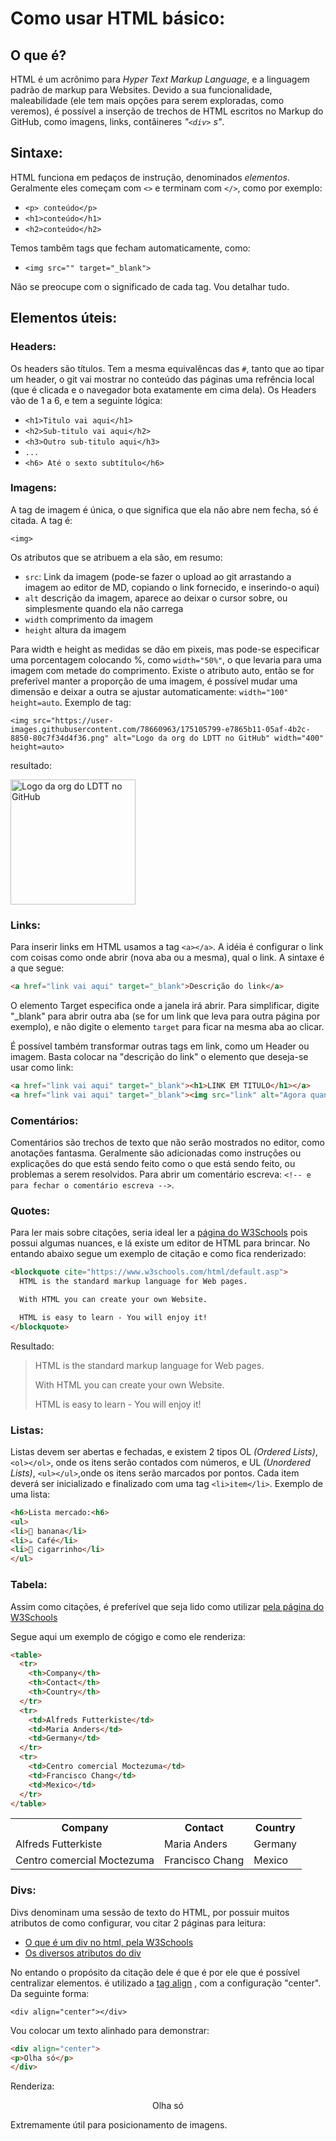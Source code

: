 # Como usar HTML básico:

## O que é?

HTML é um acrônimo para *Hyper Text Markup Language*, e a linguagem padrão de markup para Websites. Devido a sua
funcionalidade, maleabilidade (ele tem mais opções para serem exploradas, como veremos), é possível a inserção de
trechos de HTML escritos no Markup do GitHub, como imagens, links, contâineres *"`<div>` s"*.

## Sintaxe:

HTML funciona em pedaços de instrução, denominados *elementos*. Geralmente eles começam com `<>` e terminam
com `</>`, como por exemplo:

- `<p> conteúdo</p>`
- `<h1>conteúdo</h1>`
- `<h2>conteúdo</h2>`

Temos tambêm tags que fecham automaticamente, como:

- `<img src="" target="_blank">`

Não se preocupe com o significado de cada tag. Vou detalhar tudo.

## Elementos úteis:

### Headers:

Os headers são títulos. Tem a mesma equivalêncas das `#`, tanto que ao tipar
um header, o git vai mostrar no conteúdo das páginas uma refrência local (que é clicada e o navegador
bota exatamente em cima dela). Os Headers vão de 1 a 6, e tem a seguinte lógica:

- `<h1>Titulo vai aqui</h1>`
- `<h2>Sub-titulo vai aqui</h2>`
- `<h3>Outro sub-titulo aqui</h3>`
- `...`
- `<h6> Até o sexto subtítulo</h6>`

### Imagens:

A tag de imagem é única, o que significa que ela não abre nem fecha, só é citada. A tag é:

`<img>`

Os atributos que se atribuem a ela são, em resumo:

- `src`: Link da imagem (pode-se fazer o upload ao git arrastando a imagem ao editor de MD, copiando o link
  fornecido, e inserindo-o aqui)
- `alt` descrição da imagem, aparece ao deixar o cursor sobre, ou simplesmente quando ela não carrega
- `width` comprimento da imagem
- `height` altura da imagem

Para width e height as medidas se dão em pixeis, mas pode-se especificar uma porcentagem colocando %, como
`width="50%"`, o que levaria para uma imagem com metade do comprimento. Existe o atributo auto, então se for
preferível manter a proporção de uma imagem, é possível mudar uma dimensão e deixar a outra se ajustar
automaticamente: `width="100" height=auto`. Exemplo de tag:

`<img src="https://user-images.githubusercontent.com/78660963/175105799-e7865b11-05af-4b2c-8850-80c7f34d4f36.png"
alt="Logo da org do LDTT no GitHub" width="400" height=auto>`

resultado:

<img src="https://user-images.githubusercontent.com/78660963/175105799-e7865b11-05af-4b2c-8850-80c7f34d4f36.png"
alt="Logo da org do LDTT no GitHub" width="200" height=auto>

### Links:

Para inserir links em HTML usamos a tag `<a></a>`. A idéia é configurar o link com coisas como onde abrir (nova aba
ou a mesma), qual o link. A sintaxe é a que segue:

```HTML
<a href="link vai aqui" target="_blank">Descrição do link</a>
```

O elemento Target especifica onde a janela irá abrir. Para simplificar, digite "_blank" para abrir outra aba (se for
um link que leva para outra página por exemplo), e não digite o elemento `target` para ficar na mesma aba ao clicar.

É possível também transformar outras tags em link, como um Header ou imagem. Basta colocar na "descrição do link" o
elemento que deseja-se usar como link:

```HTML
<a href="link vai aqui" target="_blank"><h1>LINK EM TITULO</h1></a>
<a href="link vai aqui" target="_blank"><img src="link" alt="Agora quando clicar na imagem abre o link" width="400" height=auto></a>
```

### Comentários:

Comentários são trechos de texto que não serão mostrados no editor, como anotações fantasma. Geralmente são 
adicionadas como instruções ou explicações do que está sendo feito como o que está sendo feito, ou problemas a serem 
resolvidos. Para abrir um comentário escreva: `<!-- e para fechar o comentário escreva -->`.

<!--Aqui tem um comentário! HAHA Vc  achou. Agora volta pra janela normal porfa =)-->

### Quotes:

Para ler mais sobre citações, seria ideal ler a [página do W3Schools](https://www.w3schools.com/html/html_quotation_elements.asp)
pois possui algumas nuances, e lá existe um editor de HTML para brincar. No entando abaixo segue um exemplo de 
citação e como fica renderizado:

```HTML
<blockquote cite="https://www.w3schools.com/html/default.asp">
  HTML is the standard markup language for Web pages.

  With HTML you can create your own Website.

  HTML is easy to learn - You will enjoy it!
</blockquote>
```

Resultado:

<blockquote cite="https://www.w3schools.com/html/default.asp">
  HTML is the standard markup language for Web pages.

With HTML you can create your own Website.

HTML is easy to learn - You will enjoy it!
</blockquote>

### Listas:

Listas devem ser abertas e fechadas, e existem 2 tipos OL *(Ordered Lists)*, `<ol></ol>`, onde os itens serão contados 
com 
números, e UL *(Unordered Lists)*, `<ul></ul>`,onde os itens serão marcados por pontos. Cada item deverá ser 
inicializado e 
finalizado com uma tag `<li>item</li>`. Exemplo de uma lista:

```HTML
<h6>Lista mercado:<h6>
<ul>
<li>🍌 banana</li>
<li>☕ Café</li>
<li>🚬 cigarrinho</li>
</ul>
```

### Tabela:

Assim como citações, é preferível que seja lido como utilizar [pela página do W3Schools](https://www.w3schools.com/html/html_tables.asp)

Segue aqui um exemplo de cógigo e como ele renderiza:

```HTML
<table>
  <tr>
    <th>Company</th>
    <th>Contact</th>
    <th>Country</th>
  </tr>
  <tr>
    <td>Alfreds Futterkiste</td>
    <td>Maria Anders</td>
    <td>Germany</td>
  </tr>
  <tr>
    <td>Centro comercial Moctezuma</td>
    <td>Francisco Chang</td>
    <td>Mexico</td>
  </tr>
</table>
```

<table>
  <tr>
    <th>Company</th>
    <th>Contact</th>
    <th>Country</th>
  </tr>
  <tr>
    <td>Alfreds Futterkiste</td>
    <td>Maria Anders</td>
    <td>Germany</td>
  </tr>
  <tr>
    <td>Centro comercial Moctezuma</td>
    <td>Francisco Chang</td>
    <td>Mexico</td>
  </tr>
</table>

### Divs:

Divs denominam uma sessão de texto do HTML, por possuir muitos atributos de como configurar, vou citar 2 páginas 
para leitura:

- [O que é um div no html, pela W3Schools](https://www.w3schools.com/tags/tag_div.asp)
- [Os diversos atributos do div](https://www.w3schools.com/tags/ref_eventattributes.asp)

No entando o propósito da citação dele é que é por ele que é possível centralizar elementos. é utilizado a [tag align](https://www.geeksforgeeks.org/html-div-align-attribute/)
, com a configuração "center". Da seguinte forma:

`<div align="center"></div>`

Vou colocar um texto alinhado para demonstrar:
```HTML
<div align="center">
<p>Olha só</p>
</div>
```
Renderiza: 
<div align="center">
<p>Olha só</p>
</div>

Extremamente útil para posicionamento de imagens. 